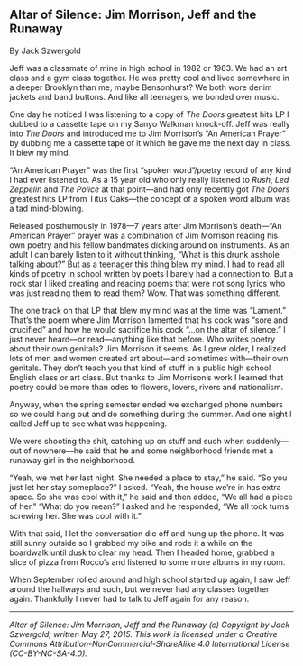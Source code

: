 ## Altar of Silence: Jim Morrison, Jeff and the Runaway

By Jack Szwergold

Jeff was a classmate of mine in high school in 1982 or 1983. We had an art class and a gym class together. He was pretty cool and lived somewhere in a deeper Brooklyn than me; maybe Bensonhurst? We both wore denim jackets and band buttons. And like all teenagers, we bonded over music.

One day he noticed I was listening to a copy of *The Doors* greatest hits LP I dubbed to a cassette tape on my Sanyo Walkman knock-off. Jeff was really into *The Doors* and introduced me to Jim Morrison’s “An American Prayer” by dubbing me a cassette tape of it which he gave me the next day in class. It blew my mind.

“An American Prayer” was the first “spoken word”/poetry record of any kind I had ever listened to. As a 15 year old who only really listened to *Rush*, *Led Zeppelin* and *The Police* at that point—and had only recently got *The Doors* greatest hits LP from Titus Oaks—the concept of a spoken word album was a tad mind-blowing.

Released posthumously in 1978—7 years after Jim Morrison’s death—“An American Prayer” prayer was a combination of Jim Morrison reading his own poetry and his fellow bandmates dicking around on instruments. As an adult I can barely listen to it without thinking, “What is this drunk asshole talking about?” But as a teenager this thing blew my mind. I had to read all kinds of poetry in school written by poets I barely had a connection to. But a rock star I liked creating and reading poems that were not song lyrics who was just reading them to read them? Wow. That was something different.

The one track on that LP that blew my mind was at the time was “Lament.” That’s the poem where Jim Morrison lamented that his cock was “sore and crucified” and how he would sacrifice his cock “…on the altar of silence.” I just never heard—or read—anything like that before. Who writes poetry about their own genitals? Jim Morrison it seems. As I grew older, I realized lots of men and women created art about—and sometimes with—their own genitals. They don’t teach you that kind of stuff in a public high school English class or art class. But thanks to Jim Morrison’s work I learned that poetry could be more than odes to flowers, lovers, rivers and nationalism.

Anyway, when the spring semester ended we exchanged phone numbers so we could hang out and do something during the summer. And one night I called Jeff up to see what was happening.

We were shooting the shit, catching up on stuff and such when suddenly—out of nowhere—he said that he and some neighborhood friends met a runaway girl in the neighborhood.

“Yeah, we met her last night. She needed a place to stay,” he said. “So you just let her stay someplace?” I asked. “Yeah, the house we’re in has extra space. So she was cool with it,” he said and then added, “We all had a piece of her.” “What do you mean?” I asked and he responded, “We all took turns screwing her. She was cool with it.”

With that said, I let the conversation die off and hung up the phone. It was still sunny outside so I grabbed my bike and rode it a while on the boardwalk until dusk to clear my head. Then I headed home, grabbed a slice of pizza from Rocco’s and listened to some more albums in my room.

When September rolled around and high school started up again, I saw Jeff around the hallways and such, but we never had any classes together again. Thankfully I never had to talk to Jeff again for any reason.

***

*Altar of Silence: Jim Morrison, Jeff and the Runaway (c) Copyright by Jack Szwergold; written May 27, 2015. This work is licensed under a Creative Commons Attribution-NonCommercial-ShareAlike 4.0 International License (CC-BY-NC-SA-4.0).*